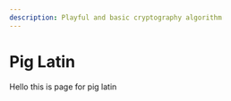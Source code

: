 ```yaml
---
description: Playful and basic cryptography algorithm
---
```


# Pig Latin

Hello this is page for pig latin
